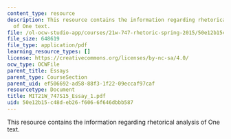 ```yaml
---
content_type: resource
description: This resource contains the information regarding rhetorical analysis
  of One text.
file: /ol-ocw-studio-app/courses/21w-747-rhetoric-spring-2015/50e12b15c48deb26f6066f646dbbb587_MIT21W_747S15_Essay_1.pdf
file_size: 648619
file_type: application/pdf
learning_resource_types: []
license: https://creativecommons.org/licenses/by-nc-sa/4.0/
ocw_type: OCWFile
parent_title: Essays
parent_type: CourseSection
parent_uid: ef506692-ad58-88f3-1f22-09eccaf97caf
resourcetype: Document
title: MIT21W_747S15_Essay_1.pdf
uid: 50e12b15-c48d-eb26-f606-6f646dbbb587
---
```

This resource contains the information regarding rhetorical analysis of One text.